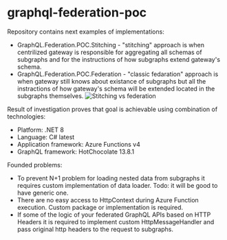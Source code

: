 # graphql-federation-poc

Repository contains next examples of implementations:
- GraphQL.Federation.POC.Stitching - "stitching" approach is when centrilized gateway is responsible for aggregating all schemas of subgraphs and for the instructions of how subgraphs extend gateway's schema. 
- GraphQL.Federation.POC.Federation - "classic fedaration" approach is when gateway still knows about existance of subgraphs but all the instractions of how gateway's schema will be extended located in the subgraphs themselves.
![Stitching vs federation](https://github.com/denis-actum/graphql-federation-poc/assets/108467575/e2bc4e6b-e6b6-4077-a1eb-c7d7f0fe3436)

Result of investigation proves that goal is achievable using combination of technologies:
- Platform: .NET 8
- Language: C# latest
- Application framework: Azure Functions v4
- GraphQL framework: HotChocolate 13.8.1

Founded problems:
- To prevent N+1 problem for loading nested data from subgraphs it requires custom implementation of data loader. Todo: it will be good to have generic one.
- There are no easy access to HttpContext during Azure Function execution. Custom package or implementation is required.
- If some of the logic of your federated GraphQL APIs based on HTTP Headers it is required to implement custom HttpMessageHandler and pass original http headers to the request to subgraphs.

